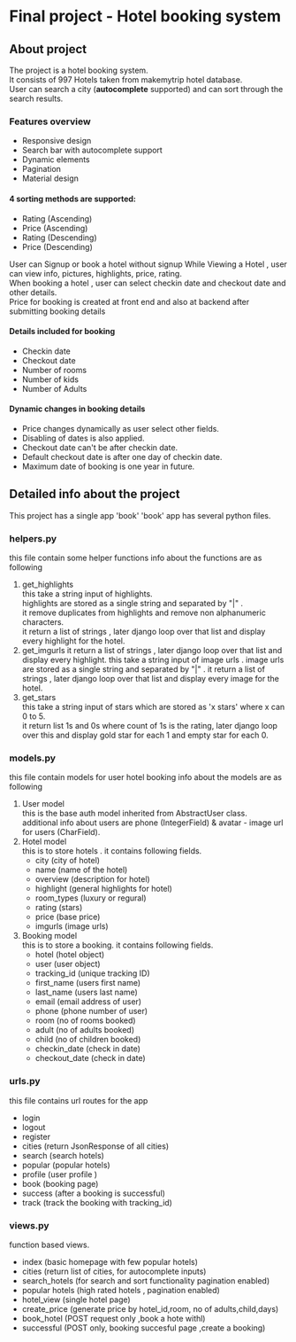 # Final project - **Hotel booking system**

## About project
The project is a hotel booking system.  
It consists of 997 Hotels taken from makemytrip hotel database.  
User can search a city (**autocomplete** supported) and can sort through the search results. 

### Features overview
 - Responsive design
 - Search bar with autocomplete support
 - Dynamic elements
 - Pagination
 - Material design

#### 4 sorting methods are supported:
 - Rating (Ascending)
 - Price (Ascending)
 - Rating (Descending)
 - Price (Descending) 

User can Signup or book a hotel without signup
While Viewing a Hotel , user can view info, pictures, highlights, price, rating.  
When booking a hotel , user can select checkin date and checkout date and other details.  
Price for booking is created at front end and also at backend after submitting booking details

#### Details included for booking
 - Checkin date
 - Checkout date
 - Number of rooms
 - Number of kids
 - Number of Adults

#### Dynamic changes in booking details
 - Price changes dynamically as user select other fields.
 - Disabling of dates is also applied.
 - Checkout date can't be after checkin date.
 - Default checkout date is after one day of checkin date.
 - Maximum date of booking is one year in future.


## Detailed info about the project
This project has a single app 'book'
'book' app has several python files.

### helpers.py
this file contain some helper functions
info about the functions are as following
 1. get_highlights   
   this take a string input of highlights.   
   highlights are stored as a single string and separated by "|" .   
   it remove duplicates from highlights  and remove non alphanumeric characters.   
   it return a list of strings , later django loop over that list and display every highlight for the hotel. 
 2. get_imgurls  it return a list of strings , later django loop over that list and display every highlight.
   this take a string input of image urls .
   image urls are stored as a single string and separated by "|" .
   it return a list of strings , later django loop over that list and display every image for the hotel.
 3. get_stars  
   this take a string input of stars which are stored as 'x stars' where x can 0 to 5.  
   it return list 1s and 0s where count of 1s is the rating, later django loop over this and display gold star for each 1 and empty star for each 0.  

### models.py 
this file contain models for user hotel booking 
info about the models are as following

 1. User model  
   this is the base auth model inherited from AbstractUser class.  
   additional info about users are phone (IntegerField) & avatar - image url for users (CharField).  
 2. Hotel model   
   this is to store hotels . it contains following fields.  
    - city (city of hotel)
    - name (name of the hotel)
    - overview (description for hotel)
    - highlight (general highlights for hotel)
    - room_types (luxury or regural) 
    - rating (stars)  
    - price (base price)
    - imgurls (image urls)
 3. Booking model   
   this is to store a booking. it contains following fields.  
    - hotel (hotel object)
    - user (user object)
    - tracking_id (unique tracking ID)
    - first_name (users first name)
    - last_name (users last name)
    - email (email address of user)
    - phone (phone number of user)
    - room (no of rooms booked)
    - adult (no of adults booked)
    - child (no of children booked)
    - checkin_date (check in date)
    - checkout_date (check in date)


### urls.py  
this file contains url routes for the app
 - login
 - logout
 - register
 - cities (return JsonResponse of all cities)
 - search (search hotels)
 - popular (popular hotels)
 - profile (user profile )
 - book (booking page)
 - success (after a booking is successful)
 - track (track the booking with tracking_id)

  
### views.py  
function based views.   
 - index (basic homepage with few popular hotels) 
 - cities (return list of cities, for autocomplete inputs) 
 - search_hotels (for search and sort functionality pagination enabled)
 - popular hotels (high rated hotels , pagination enabled)
 - hotel_view (single hotel page)
 - create_price (generate price by hotel_id,room, no of adults,child,days)
 - book_hotel (POST request only ,book a hote withl)
 - successful (POST only, booking succesful page ,create a booking)
